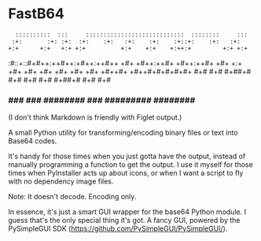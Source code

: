 # FastB64

      ::::::::::  :::     ::::::::::::::::::::::::::::  ::::::::     :::
     :+:       :+: :+:  :+:    :+:   :+:    :+:    :+::+:    :+:   :+:
    +:+      +:+   +:+ +:+          +:+    +:+    +:++:+         +:+ +:+
   :#::+::#+#++:++#++:+#++:++#++   +#+    +#++:++#+ +#++:++#+  +#+  +:+
  +#+     +#+     +#+       +#+   +#+    +#+    +#++#+    +#++#+#+#+#+#+
 #+#     #+#     #+##+#    #+#   #+#    #+#    #+##+#    #+#      #+#
###     ###     ### ########    ###    #########  ########       ###

(I don't think Markdown is friendly with Figlet output.)

A small Python utility for transforming/encoding binary files or text into Base64 codes.

It's handy for those times when you just gotta have the output, instead of manually programming a function to get the output.
I use it myself for those times when PyInstaller acts up about icons, or when I want a script to fly with no dependency image files.

Note: It doesn't decode. Encoding only.

In essence, it's just a smart GUI wrapper for the base64 Python module. I guess that's the only special thing it's got. A fancy GUI, powered by the PySimpleGUI SDK (https://github.com/PySimpleGUI/PySimpleGUI/).
